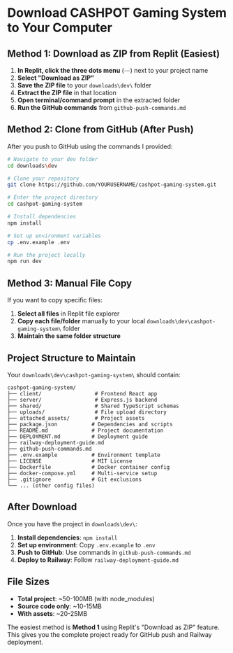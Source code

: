 # Download CASHPOT Gaming System to Your Computer

## Method 1: Download as ZIP from Replit (Easiest)

1. **In Replit, click the three dots menu** (⋯) next to your project name
2. **Select "Download as ZIP"**
3. **Save the ZIP file** to your `downloads\dev\` folder
4. **Extract the ZIP file** in that location
5. **Open terminal/command prompt** in the extracted folder
6. **Run the GitHub commands** from `github-push-commands.md`

## Method 2: Clone from GitHub (After Push)

After you push to GitHub using the commands I provided:

```bash
# Navigate to your dev folder
cd downloads\dev

# Clone your repository
git clone https://github.com/YOURUSERNAME/cashpot-gaming-system.git

# Enter the project directory
cd cashpot-gaming-system

# Install dependencies
npm install

# Set up environment variables
cp .env.example .env

# Run the project locally
npm run dev
```

## Method 3: Manual File Copy

If you want to copy specific files:

1. **Select all files** in Replit file explorer
2. **Copy each file/folder** manually to your local `downloads\dev\cashpot-gaming-system\` folder
3. **Maintain the same folder structure**

## Project Structure to Maintain

Your `downloads\dev\cashpot-gaming-system\` should contain:

```
cashpot-gaming-system/
├── client/                 # Frontend React app
├── server/                 # Express.js backend
├── shared/                 # Shared TypeScript schemas
├── uploads/                # File upload directory
├── attached_assets/        # Project assets
├── package.json           # Dependencies and scripts
├── README.md              # Project documentation
├── DEPLOYMENT.md          # Deployment guide
├── railway-deployment-guide.md
├── github-push-commands.md
├── .env.example           # Environment template
├── LICENSE                # MIT License
├── Dockerfile             # Docker container config
├── docker-compose.yml     # Multi-service setup
├── .gitignore             # Git exclusions
└── ... (other config files)
```

## After Download

Once you have the project in `downloads\dev\`:

1. **Install dependencies**: `npm install`
2. **Set up environment**: Copy `.env.example` to `.env`
3. **Push to GitHub**: Use commands in `github-push-commands.md`
4. **Deploy to Railway**: Follow `railway-deployment-guide.md`

## File Sizes

- **Total project**: ~50-100MB (with node_modules)
- **Source code only**: ~10-15MB
- **With assets**: ~20-25MB

The easiest method is **Method 1** using Replit's "Download as ZIP" feature. This gives you the complete project ready for GitHub push and Railway deployment.